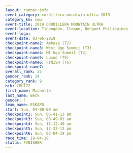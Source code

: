 ```yaml
---
layout: runner-info 
event_category: cordillera-mountain-ultra-2019 
category_km: cmu 
event-title: 2019 CORDILLERA MOUNTAIN ULTRA 
event-location: Tinongdan, Itogon, Benguet Philippines 
event-logo: 
event-date: 03-06-2019 
checkpoint-name2: Ambasa (T2) 
checkpoint-name3: West Ugo Summit (T3) 
checkpoint-name4: Mt Ugo Summit (T4) 
checkpoint-name5: Lusod (T5) 
checkpoint-name6: FINISH (T6) 
checkpoint-name7: 
overall_rank: 55
gender_rank: 14
category_rank: 9
bib: CMU172
first_name: Michelle
last_name: Beck
gender: F
team_name: ESKAPO
start: Sun, 04-00-00 am
checkpoint2: Sun, 06-41-13 am
checkpoint3: Sun, 08-49-01 am
checkpoint4: Sun, 11-12-49 am
checkpoint5: Sun, 12-32-13 pm
checkpoint6: Sun, 02-04-19 pm
race_time: 10-04-19
status: FINISHER
---
```

